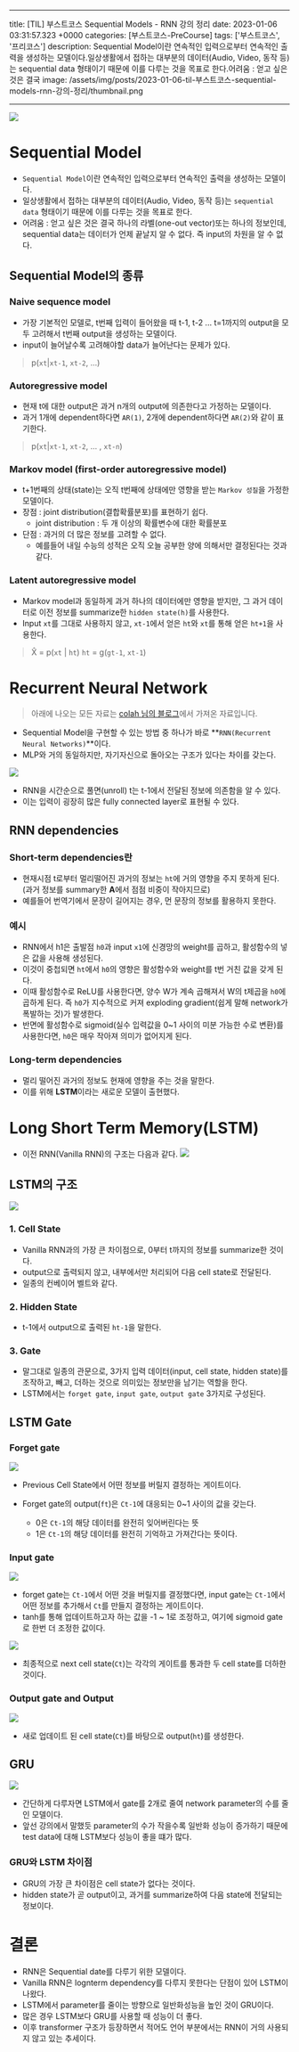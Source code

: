 

---
title: [TIL] 부스트코스 Sequential Models - RNN 강의 정리
date: 2023-01-06 03:31:57.323 +0000
categories: [부스트코스-PreCourse]
tags: ['부스트코스', '프리코스']
description: Sequential Model이란 연속적인 입력으로부터 연속적인 출력을 생성하는 모델이다.일상생활에서 접하는 대부분의 데이터(Audio, Video, 동작 등)는 sequential data 형태이기 때문에 이를 다루는 것을 목표로 한다.어려움 : 얻고 싶은 것은 결국
image: /assets/img/posts/2023-01-06-til-부스트코스-sequential-models-rnn-강의-정리/thumbnail.png

---

![](/assets/img/posts/2023-01-06-til-부스트코스-sequential-models-rnn-강의-정리/img0.png)


# Sequential Model

- `Sequential Model`이란 연속적인 입력으로부터 연속적인 출력을 생성하는 모델이다.
- 일상생활에서 접하는 대부분의 데이터(Audio, Video, 동작 등)는 `sequential data` 형태이기 때문에 이를 다루는 것을 목표로 한다.
- 어려움 : 얻고 싶은 것은 결국 하나의 라벨(one-out vector)또는 하나의 정보인데, sequential data는 데이터가 언제 끝날지 알 수 없다. 즉 input의 차원을 알 수 없다.

## Sequential Model의 종류

### Naive sequence model

- 가장 기본적인 모델로, t번째 입력이 들어왔을 때 t-1, t-2 ... t=1까지의 output을 모두 고려해서 t번째 output을 생성하는 모델이다.
- input이 늘어날수록 고려해야할 data가 늘어난다는 문제가 있다.

> p(`xt`|`xt-1`, `xt-2`, ...)

### Autoregressive model

- 현재 t에 대한 output은 과거 n개의 output에 의존한다고 가정하는 모델이다.
- 과거 1개에 dependent하다면 ``AR(1)``, 2개에 dependent하다면 ``AR(2)``와 같이 표기한다.

> p(`xt`|`xt-1`, `xt-2`, ... , `xt-n`)

### Markov model (first-order autoregressive model)

- t+1번째의 상태(state)는 오직 t번째에 상태에만 영향을 받는 `Markov 성질`을 가정한 모델이다.
- 장점 : joint distribution(결합확률분포)를 표현하기 쉽다.
	- joint distribution : 두 개 이상의 확률변수에 대한 확률분포
- 단점 : 과거의 더 많은 정보를 고려할 수 없다.
	- 예를들어 내일 수능의 성적은 오직 오늘 공부한 양에 의해서만 결정된다는 것과 같다.

### Latent autoregressive model

- Markov model과 동일하게 과거 하나의 데이터에만 영향을 받지만, 그 과거 데이터로 이전 정보를 summarize한 `hidden state(h)`를 사용한다.
- Input `xt`를 그대로 사용하지 않고, `xt-1`에서 얻은 `ht`와 `xt`를 통해 얻은 `ht+1`을 사용한다.

> X̂ = p(`xt` | `ht`)
> `ht` = g(`gt-1`, `xt-1`)

# Recurrent Neural Network

> 아래에 나오는 모든 자료는 [colah 님의 블로그](https://colah.github.io/posts/2015-08-Understanding-LSTMs/)에서 가져온 자료입니다.

- Sequential Model을 구현할 수 있는 방법 중 하나가 바로 **`RNN(Recurrent Neural Networks)`**이다.
- MLP와 거의 동일하지만, 자기자신으로 돌아오는 구조가 있다는 차이를 갖는다.

![](/assets/img/posts/2023-01-06-til-부스트코스-sequential-models-rnn-강의-정리/img1.png)

- RNN을 시간순으로 풀면(unroll) t는 t-1에서 전달된 정보에 의존함을 알 수 있다.
- 이는 입력이 굉장히 많은 fully connected layer로 표현될 수 있다.

## RNN dependencies

### Short-term dependencies란

- 현재시점 t로부터 멀리떨어진 과거의 정보는 `ht`에 거의 영향을 주지 못하게 된다. (과거 정보를 summary한 **A**에서 점점 비중이 작아지므로)
- 예를들어 번역기에서 문장이 길어지는 경우, 먼 문장의 정보를 활용하지 못한다.

### 예시

- RNN에서 h1은 출발점 `h0`과 input `x1`에 신경망의 weight를 곱하고, 활성함수의 넣은 값을 사용해 생성된다.
- 이것이 중첩되면 `ht`에서 `h0`의 영향은 활성함수와 weight를 t번 거친 값을 갖게 된다.
- 이때 활성함수로 ReLU를 사용한다면, 양수 W가 계속 곱해져서 W의 t제곱을 `h0`에 곱하게 된다. 즉 `h0`가 지수적으로 커져 exploding gradient(쉽게 말해 network가 폭발하는 것)가 발생한다.
- 반면에 활성함수로 sigmoid(실수 입력값을 0~1 사이의 미분 가능한 수로 변환)를 사용한다면, `h0`은 매우 작아져 의미가 없어지게 된다.

### Long-term dependencies

- 멀리 떨어진 과거의 정보도 현재에 영향을 주는 것을 말한다.
- 이를 위해 **LSTM**이라는 새로운 모델이 출현했다.

# Long Short Term Memory(LSTM)

- 이전 RNN(Vanilla RNN)의 구조는 다음과 같다.
![](/assets/img/posts/2023-01-06-til-부스트코스-sequential-models-rnn-강의-정리/img2.png)

## LSTM의 구조

![](/assets/img/posts/2023-01-06-til-부스트코스-sequential-models-rnn-강의-정리/img3.png)



### 1. Cell State

- Vanilla RNN과의 가장 큰 차이점으로, 0부터 t까지의 정보를 summarize한 것이다.
- output으로 출력되지 않고, 내부에서만 처리되어 다음 cell state로 전달된다.
- 일종의 컨베이어 벨트와 같다.

### 2. Hidden State

- t-1에서 output으로 출력된 `ht-1`을 말한다.

### 3. Gate

- 말그대로 일종의 관문으로, 3가지 입력 데이터(input, cell state, hidden state)를 조작하고, 빼고, 더하는 것으로 의미있는 정보만을 남기는 역할을 한다.
- LSTM에서는 `forget gate`, `input gate`, `output gate` 3가지로 구성된다.

## LSTM Gate

### Forget gate

![](/assets/img/posts/2023-01-06-til-부스트코스-sequential-models-rnn-강의-정리/img4.png)

- Previous Cell State에서 어떤 정보를 버릴지 결정하는 게이트이다.


- Forget gate의 output(`ft`)은 `Ct-1`에 대응되는 0~1 사이의 값을 갖는다.
	
    - 0은 `Ct-1`의 해당 데이터를 완전히 잊어버린다는 뜻
    - 1은 `Ct-1`의 해당 데이터를 완전히 기억하고 가져간다는 뜻이다.
    
### Input gate

![](/assets/img/posts/2023-01-06-til-부스트코스-sequential-models-rnn-강의-정리/img5.png)

- forget gate는 `Ct-1`에서 어떤 것을 버릴지를 결정했다면, input gate는 `Ct-1`에서 어떤 정보를 추가해서 `Ct`를 만들지 결정하는 게이트이다.
- tanh를 통해 업데이트하고자 하는 값을 -1 ~ 1로 조정하고, 여기에 sigmoid gate로 한번 더 조정한 값이다.

![](/assets/img/posts/2023-01-06-til-부스트코스-sequential-models-rnn-강의-정리/img6.png)

- 최종적으로 next cell state(`Ct`)는 각각의 게이트를 통과한 두 cell state를 더하한 것이다.

### Output gate and Output

![](/assets/img/posts/2023-01-06-til-부스트코스-sequential-models-rnn-강의-정리/img7.png)

- 새로 업데이트 된 cell state(`Ct`)를 바탕으로 output(`ht`)를 생성한다.

## GRU

![](/assets/img/posts/2023-01-06-til-부스트코스-sequential-models-rnn-강의-정리/img8.png)


- 간단하게 다루자면 LSTM에서 gate를 2개로 줄여 network parameter의 수를 줄인 모델이다.
- 앞선 강의에서 말했듯 parameter의 수가 작을수록 일반화 성능이 증가하기 때문에 test data에 대해 LSTM보다 성능이 좋을 떄가 많다.

### GRU와 LSTM 차이점

- GRU의 가장 큰 차이점은 cell state가 없다는 것이다.
- hidden state가 곧 output이고, 과거를 summarize하여 다음 state에 전달되는 정보이다.

# 결론

- RNN은 Sequential date를 다루기 위한 모델이다.
- Vanilla RNN은 lognterm dependency를 다루지 못한다는 단점이 있어 LSTM이 나왔다.
- LSTM에서 parameter를 줄이는 방향으로 일반화성능을 높인 것이 GRU이다.
- 많은 경우 LSTM보다 GRU를 사용할 때 성능이 더 좋다.
- 이후 transformer 구조가 등장하면서 적어도 언어 부분에서는 RNN이 거의 사용되지 않고 있는 추세이다.

        